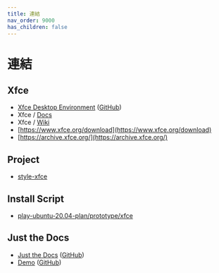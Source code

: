 ```yaml
---
title: 連結
nav_order: 9000
has_children: false
---
```


# 連結


## Xfce

* [Xfce Desktop Environment](https://www.xfce.org/) ([GitHub](https://github.com/xfce-mirror))
* Xfce / [Docs](https://docs.xfce.org/)
* Xfce / [Wiki](https://wiki.xfce.org/)
* [https://www.xfce.org/download](https://www.xfce.org/download)
* [https://archive.xfce.org/](https://archive.xfce.org/)


## Project


* [style-xfce](https://github.com/samwhelp/play-ubuntu-20.04-plan/tree/master/project/style-xfce)


## Install Script

* [play-ubuntu-20.04-plan/prototype/xfce](https://github.com/samwhelp/play-ubuntu-20.04-plan/tree/master/prototype/xfce)


## Just the Docs

* [Just the Docs](https://pmarsceill.github.io/just-the-docs/) ([GitHub](https://github.com/pmarsceill/just-the-docs))
* [Demo](https://pmarsceill.github.io/jtd-remote/) ([GitHub](https://github.com/pmarsceill/jtd-remote))
